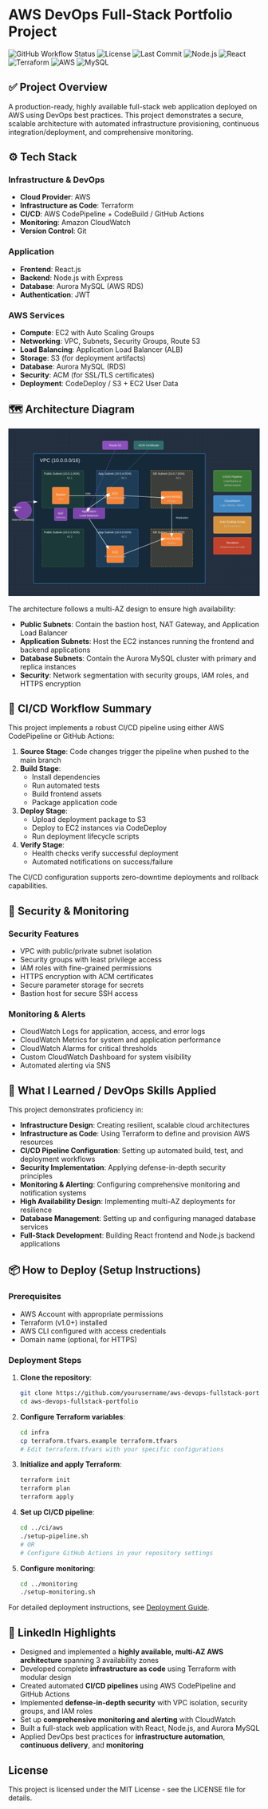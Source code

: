 # AWS DevOps Full-Stack Portfolio Project

![GitHub Workflow Status](https://img.shields.io/github/actions/workflow/status/yourusername/aws-devops-fullstack-portfolio/ci-cd.yml?style=flat-square&label=build) 
![License](https://img.shields.io/badge/License-MIT-green.svg?style=flat-square) 
![Last Commit](https://img.shields.io/github/last-commit/yourusername/aws-devops-fullstack-portfolio?style=flat-square)
![Node.js](https://img.shields.io/badge/Node.js-18.x-green?style=flat-square&logo=node.js) 
![React](https://img.shields.io/badge/React-18.x-blue?style=flat-square&logo=react) 
![Terraform](https://img.shields.io/badge/Terraform-1.x-blueviolet?style=flat-square&logo=terraform)
![AWS](https://img.shields.io/badge/AWS-%23FF9900.svg?style=flat-square&logo=amazon-aws&logoColor=white)
![MySQL](https://img.shields.io/badge/MySQL-8.0-blue?style=flat-square&logo=mysql&logoColor=white)

## ✅ Project Overview

A production-ready, highly available full-stack web application deployed on AWS using DevOps best practices. This project demonstrates a secure, scalable architecture with automated infrastructure provisioning, continuous integration/deployment, and comprehensive monitoring.

## ⚙️ Tech Stack

### Infrastructure & DevOps
- **Cloud Provider**: AWS
- **Infrastructure as Code**: Terraform
- **CI/CD**: AWS CodePipeline + CodeBuild / GitHub Actions
- **Monitoring**: Amazon CloudWatch
- **Version Control**: Git

### Application
- **Frontend**: React.js
- **Backend**: Node.js with Express
- **Database**: Aurora MySQL (AWS RDS)
- **Authentication**: JWT

### AWS Services
- **Compute**: EC2 with Auto Scaling Groups
- **Networking**: VPC, Subnets, Security Groups, Route 53
- **Load Balancing**: Application Load Balancer (ALB)
- **Storage**: S3 (for deployment artifacts)
- **Database**: Aurora MySQL (RDS)
- **Security**: ACM (for SSL/TLS certificates)
- **Deployment**: CodeDeploy / S3 + EC2 User Data

## 🗺️ Architecture Diagram

![Architecture Diagram](docs/architecture.svg)

The architecture follows a multi-AZ design to ensure high availability:

- **Public Subnets**: Contain the bastion host, NAT Gateway, and Application Load Balancer
- **Application Subnets**: Host the EC2 instances running the frontend and backend applications
- **Database Subnets**: Contain the Aurora MySQL cluster with primary and replica instances
- **Security**: Network segmentation with security groups, IAM roles, and HTTPS encryption

## 🚀 CI/CD Workflow Summary

This project implements a robust CI/CD pipeline using either AWS CodePipeline or GitHub Actions:

1. **Source Stage**: Code changes trigger the pipeline when pushed to the main branch
2. **Build Stage**: 
   - Install dependencies
   - Run automated tests
   - Build frontend assets
   - Package application code
3. **Deploy Stage**:
   - Upload deployment package to S3
   - Deploy to EC2 instances via CodeDeploy
   - Run deployment lifecycle scripts
4. **Verify Stage**:
   - Health checks verify successful deployment
   - Automated notifications on success/failure

The CI/CD configuration supports zero-downtime deployments and rollback capabilities.

## 🔐 Security & Monitoring

### Security Features
- VPC with public/private subnet isolation
- Security groups with least privilege access
- IAM roles with fine-grained permissions
- HTTPS encryption with ACM certificates
- Secure parameter storage for secrets
- Bastion host for secure SSH access

### Monitoring & Alerts
- CloudWatch Logs for application, access, and error logs
- CloudWatch Metrics for system and application performance
- CloudWatch Alarms for critical thresholds
- Custom CloudWatch Dashboard for system visibility
- Automated alerting via SNS

## 🧠 What I Learned / DevOps Skills Applied

This project demonstrates proficiency in:

- **Infrastructure Design**: Creating resilient, scalable cloud architectures
- **Infrastructure as Code**: Using Terraform to define and provision AWS resources
- **CI/CD Pipeline Configuration**: Setting up automated build, test, and deployment workflows
- **Security Implementation**: Applying defense-in-depth security principles
- **Monitoring & Alerting**: Configuring comprehensive monitoring and notification systems
- **High Availability Design**: Implementing multi-AZ deployments for resilience
- **Database Management**: Setting up and configuring managed database services
- **Full-Stack Development**: Building React frontend and Node.js backend applications

## 📦 How to Deploy (Setup Instructions)

### Prerequisites
- AWS Account with appropriate permissions
- Terraform (v1.0+) installed
- AWS CLI configured with access credentials
- Domain name (optional, for HTTPS)

### Deployment Steps

1. **Clone the repository**:
   ```bash
   git clone https://github.com/yourusername/aws-devops-fullstack-portfolio.git
   cd aws-devops-fullstack-portfolio
   ```

2. **Configure Terraform variables**:
   ```bash
   cd infra
   cp terraform.tfvars.example terraform.tfvars
   # Edit terraform.tfvars with your specific configurations
   ```

3. **Initialize and apply Terraform**:
   ```bash
   terraform init
   terraform plan
   terraform apply
   ```

4. **Set up CI/CD pipeline**:
   ```bash
   cd ../ci/aws
   ./setup-pipeline.sh
   # OR
   # Configure GitHub Actions in your repository settings
   ```

5. **Configure monitoring**:
   ```bash
   cd ../monitoring
   ./setup-monitoring.sh
   ```

For detailed deployment instructions, see [Deployment Guide](docs/deployment.md).

## 📣 LinkedIn Highlights

- Designed and implemented a **highly available, multi-AZ AWS architecture** spanning 3 availability zones
- Developed complete **infrastructure as code** using Terraform with modular design
- Created automated **CI/CD pipelines** using AWS CodePipeline and GitHub Actions
- Implemented **defense-in-depth security** with VPC isolation, security groups, and IAM roles
- Set up **comprehensive monitoring and alerting** with CloudWatch
- Built a full-stack web application with React, Node.js, and Aurora MySQL
- Applied DevOps best practices for **infrastructure automation**, **continuous delivery**, and **monitoring**

## License

This project is licensed under the MIT License - see the LICENSE file for details.
